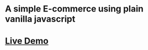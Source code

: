 # A simple E-commerce using plain vanilla javascript

# [Live Demo](https://61f8fac7dc4be28f1a201172--vigorous-babbage-001f02.netlify.app/)
